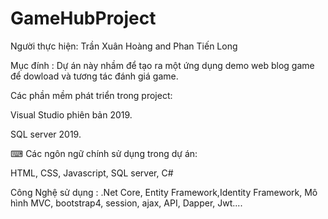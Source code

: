 # GameHubProject
Người thực hiện: Trần Xuân Hoàng and Phan Tiến Long

Mục đính : Dự án này nhầm để tạo ra một ứng dụng demo web blog game để dowload và tương tác đánh giá game.

Các phần mềm phát triển trong project:

Visual Studio phiên bản 2019.

SQL server 2019.

⌨ Các ngôn ngữ chính sử dụng trong dự án:

HTML, CSS, Javascript, SQL server, C#

Công Nghệ sử dụng : .Net Core, Entity Framework,Identity Framework, Mô hình MVC, bootstrap4, session, ajax, API, Dapper, Jwt....
